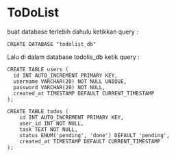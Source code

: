 # ToDoList

buat database terlebih dahulu
ketikkan query :
```
CREATE DATABASE "todolist_db"
```
Lalu di dalam database todolis_db ketik query :
```
CREATE TABLE users (
  id INT AUTO_INCREMENT PRIMARY KEY,
  username VARCHAR(20) NOT NULL UNIQUE,
  password VARCHAR(20) NOT NULL,
  created_at TIMESTAMP DEFAULT CURRENT_TIMESTAMP
);

CREATE TABLE todos (
    id INT AUTO_INCREMENT PRIMARY KEY,
    user_id INT NOT NULL,
    task TEXT NOT NULL,
    status ENUM('pending', 'done') DEFAULT 'pending',
    created_at TIMESTAMP DEFAULT CURRENT_TIMESTAMP
);
```
